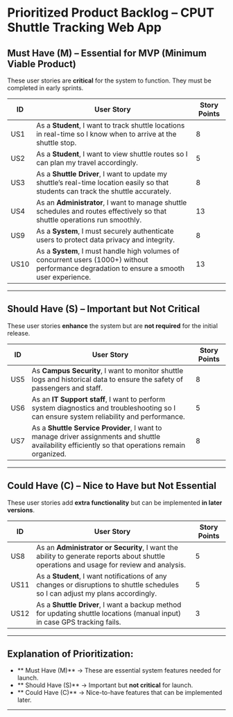 # Prioritized Product Backlog – CPUT Shuttle Tracking Web App  

## **Must Have (M) – Essential for MVP (Minimum Viable Product)**  
These user stories are **critical** for the system to function. They must be completed in early sprints.  

| ID  | User Story | Story Points |
|-----|-------------------------------------------|--------------|
| US1  | As a **Student**, I want to track shuttle locations in real-time so I know when to arrive at the shuttle stop. | 8 |
| US2  | As a **Student**, I want to view shuttle routes so I can plan my travel accordingly. | 5 |
| US3  | As a **Shuttle Driver**, I want to update my shuttle’s real-time location easily so that students can track the shuttle accurately. | 8 |
| US4  | As an **Administrator**, I want to manage shuttle schedules and routes effectively so that shuttle operations run smoothly. | 13 |
| US9  | As a **System**, I must securely authenticate users to protect data privacy and integrity. | 8 |
| US10 | As a **System**, I must handle high volumes of concurrent users (1000+) without performance degradation to ensure a smooth user experience. | 13 |

---

## **Should Have (S) – Important but Not Critical**  
These user stories **enhance** the system but are **not required** for the initial release.  

| ID  | User Story | Story Points |
|-----|-------------------------------------------|--------------|
| US5  | As **Campus Security**, I want to monitor shuttle logs and historical data to ensure the safety of passengers and staff. | 8 |
| US6  | As an **IT Support staff**, I want to perform system diagnostics and troubleshooting so I can ensure system reliability and performance. | 5 |
| US7  | As a **Shuttle Service Provider**, I want to manage driver assignments and shuttle availability efficiently so that operations remain organized. | 8 |

---

## **Could Have (C) – Nice to Have but Not Essential**  
These user stories add **extra functionality** but can be implemented **in later versions**.  

| ID  | User Story | Story Points |
|-----|-------------------------------------------|--------------|
| US8  | As an **Administrator or Security**, I want the ability to generate reports about shuttle operations and usage for review and analysis. | 5 |
| US11 | As a **Student**, I want notifications of any changes or disruptions to shuttle schedules so I can adjust my plans accordingly. | 5 |
| US12 | As a **Shuttle Driver**, I want a backup method for updating shuttle locations (manual input) in case GPS tracking fails. | 3 |

---

## **Explanation of Prioritization:**
- ** Must Have (M)** → These are essential system features needed for launch.  
- ** Should Have (S)** → Important but **not critical** for launch.  
- ** Could Have (C)** → Nice-to-have features that can be implemented later.  

---


